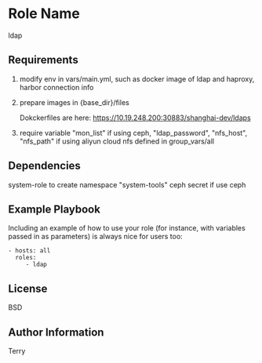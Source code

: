 Role Name
=========

ldap

Requirements
------------

1. modify env in vars/main.yml, such as docker image of ldap and haproxy, harbor connection info

2. prepare images in {base_dir}/files

   Dokckerfiles are here:
   https://10.19.248.200:30883/shanghai-dev/ldaps

3. require variable "mon_list" if using ceph, "ldap_password", "nfs_host", "nfs_path" if using aliyun cloud nfs defined in group_vars/all


Dependencies
------------

system-role to create namespace "system-tools"
ceph secret if use ceph

Example Playbook
----------------

Including an example of how to use your role (for instance, with variables passed in as parameters) is always nice for users too:

    - hosts: all
      roles:
         - ldap

License
-------

BSD

Author Information
------------------

Terry